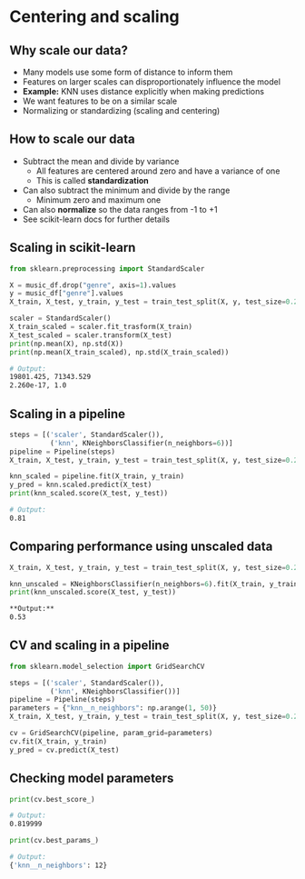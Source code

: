 # Centering and scaling

## Why scale our data?

* Many models use some form of distance to inform them
* Features on larger scales can disproportionately influence the model
* **Example:** KNN uses distance explicitly when making predictions
* We want features to be on  a similar scale
* Normalizing or standardizing (scaling and centering)

## How to scale our data

* Subtract the mean and divide by variance
	* All features are centered around zero and have a variance of one
	* This is called **standardization**
* Can also subtract the minimum and divide by the range
	* Minimum zero and maximum one
* Can also __normalize__ so the data ranges from -1 to +1
* See scikit-learn docs for further details

## Scaling in scikit-learn

```python
from sklearn.preprocessing import StandardScaler

X = music_df.drop("genre", axis=1).values
y = music_df["genre"].values
X_train, X_test, y_train, y_test = train_test_split(X, y, test_size=0.2, random_state=42)

scaler = StandardScaler()
X_train_scaled = scaler.fit_trasform(X_train)
X_test_scaled = scaler.transform(X_test)
print(np.mean(X), np.std(X))
print(np.mean(X_train_scaled), np.std(X_train_scaled))
```
```bash
# Output:
19801.425, 71343.529
2.260e-17, 1.0
```

## Scaling in a pipeline

```python
steps = [('scaler', StandardScaler()),
	      ('knn', KNeighborsClassifier(n_neighbors=6))]
pipeline = Pipeline(steps)
X_train, X_test, y_train, y_test = train_test_split(X, y, test_size=0.2, random_state=21)

knn_scaled = pipeline.fit(X_train, y_train)
y_pred = knn.scaled.predict(X_test)
print(knn_scaled.score(X_test, y_test))
```
```bash
# Output:
0.81
```

## Comparing performance using unscaled data

```python
X_train, X_test, y_train, y_test = train_test_split(X, y, test_size=0.2, random_state=21)

knn_unscaled = KNeighborsClassifier(n_neighbors=6).fit(X_train, y_train)
print(knn_unscaled.score(X_test, y_test))
```
```bash
**Output:**
0.53
```

## CV and scaling in a pipeline

```python
from sklearn.model_selection import GridSearchCV

steps = [('scaler', StandardScaler()),
	      ('knn', KNeighborsClassifier())]
pipeline = Pipeline(steps)
parameters = {"knn__n_neighbors": np.arange(1, 50)}
X_train, X_test, y_train, y_test = train_test_split(X, y, test_size=0.2, random_state=21)

cv = GridSearchCV(pipeline, param_grid=parameters)
cv.fit(X_train, y_train)
y_pred = cv.predict(X_test)
```

## Checking model parameters
```python
print(cv.best_score_)
```
```bash
# Output:
0.819999
```
```python
print(cv.best_params_)
```
```bash
# Output:
{'knn__n_neighbors': 12}
```